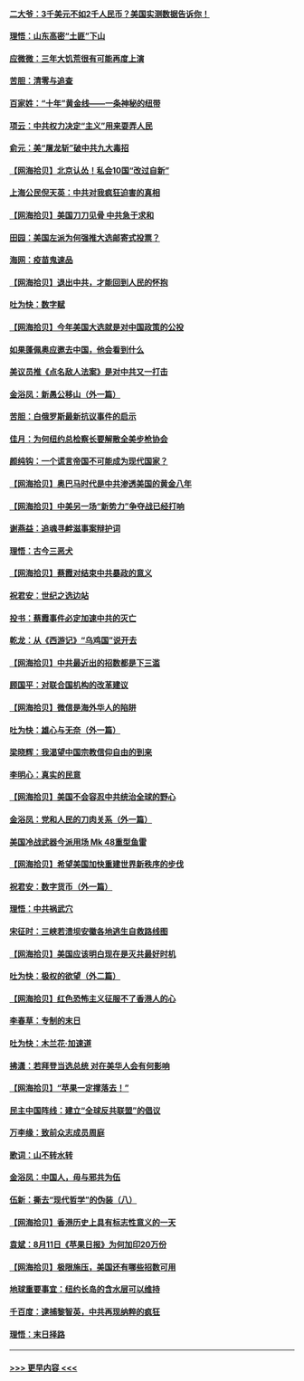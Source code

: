#### [二大爷：3千美元不如2千人民币？美国实测数据告诉你！](../pages/nsc993/n12358563.md?t=08270802) 
#### [理悟：山东高密“土匪”下山](../pages/nsc993/n12358535.md?t=08270802) 
#### [应微微：三年大饥荒很有可能再度上演](../pages/nsc993/n12358523.md?t=08270802) 
#### [苦胆：清零与追查](../pages/nsc993/n12358501.md?t=08270802) 
#### [百家姓：“十年”黄金线——一条神秘的纽带](../pages/nsc993/n12358319.md?t=08270802) 
#### [项云：中共权力决定“主义”用来耍弄人民](../pages/nsc993/n12358172.md?t=08270802) 
#### [俞元：美“屠龙斩”破中共九大毒招](../pages/nsc993/n12357822.md?t=08270802) 
#### [【网海拾贝】北京认怂！私会10国“改过自新”](../pages/nsc993/n12357784.md?t=08270802) 
#### [上海公民倪天英：中共对我疯狂迫害的真相](../pages/nsc993/n12356341.md?t=08270802) 
#### [【网海拾贝】美国刀刀见骨 中共急于求和](../pages/nsc993/n12355511.md?t=08270802) 
#### [田园：美国左派为何强推大选邮寄式投票？](../pages/nsc993/n12352963.md?t=08270802) 
#### [海网：疫苗鬼速品](../pages/nsc993/n12354438.md?t=08270802) 
#### [【网海拾贝】退出中共，才能回到人民的怀抱](../pages/nsc993/n12352634.md?t=08270802) 
#### [吐为快：数字赋](../pages/nsc993/n12352317.md?t=08270802) 
#### [【网海拾贝】今年美国大选就是对中国政策的公投](../pages/nsc993/n12350973.md?t=08270802) 
#### [如果蓬佩奥应邀去中国，他会看到什么](../pages/nsc993/n12350945.md?t=08270802) 
#### [美议员推《点名敌人法案》是对中共又一打击](../pages/nsc993/n12350765.md?t=08270802) 
#### [金浴凤：新愚公移山（外一篇）](../pages/nsc993/n12350253.md?t=08270802) 
#### [苦胆：白俄罗斯最新抗议事件的启示](../pages/nsc993/n12349989.md?t=08270802) 
#### [佳月：为何纽约总检察长要解散全美步枪协会](../pages/nsc993/n12349939.md?t=08270802) 
#### [颜纯钩：一个谎言帝国不可能成为现代国家？](../pages/nsc993/n12349898.md?t=08270802) 
#### [【网海拾贝】奥巴马时代是中共渗透美国的黄金八年](../pages/nsc993/n12349284.md?t=08270802) 
#### [【网海拾贝】中美另一场“新势力”争夺战已经打响](../pages/nsc993/n12346998.md?t=08270802) 
#### [谢燕益：追魂寻衅滋事案辩护词](../pages/nsc993/n12346892.md?t=08270802) 
#### [理悟：古今三恶犬](../pages/nsc993/n12345190.md?t=08270802) 
#### [【网海拾贝】蔡霞对结束中共暴政的意义](../pages/nsc993/n12344263.md?t=08270802) 
#### [祝君安：世纪之选边站](../pages/nsc993/n12342382.md?t=08270802) 
#### [投书：蔡霞事件必定加速中共的灭亡](../pages/nsc993/n12341881.md?t=08270802) 
#### [乾龙：从《西游记》“乌鸡国”说开去](../pages/nsc993/n12341690.md?t=08270802) 
#### [【网海拾贝】中共最近出的招数都是下三滥](../pages/nsc993/n12341593.md?t=08270802) 
#### [顾国平：对联合国机构的改革建议](../pages/nsc993/n12339928.md?t=08270802) 
#### [【网海拾贝】微信是海外华人的陷阱](../pages/nsc993/n12338868.md?t=08270802) 
#### [吐为快：雄心与无奈（外一篇）](../pages/nsc993/n12338132.md?t=08270802) 
#### [梁晓辉：我渴望中国宗教信仰自由的到来](../pages/nsc993/n12336657.md?t=08270802) 
#### [李明心：真实的民意](../pages/nsc993/n12336089.md?t=08270802) 
#### [【网海拾贝】美国不会容忍中共统治全球的野心](../pages/nsc993/n12336063.md?t=08270802) 
#### [金浴凤：党和人民的刀肉关系（外一篇）](../pages/nsc993/n12335834.md?t=08270802) 
#### [美国冷战武器今派用场 Mk 48重型鱼雷](../pages/nsc993/n12335354.md?t=08270802) 
#### [【网海拾贝】希望美国加快重建世界新秩序的步伐](../pages/nsc993/n12334224.md?t=08270802) 
#### [祝君安：数字货币（外一篇）](../pages/nsc993/n12334186.md?t=08270802) 
#### [理悟：中共祸武穴](../pages/nsc993/n12333962.md?t=08270802) 
#### [宋征时：三峡若溃坝安徽各地逃生自救路线图](../pages/nsc993/n12332450.md?t=08270802) 
#### [【网海拾贝】美国应该明白现在是灭共最好时机](../pages/nsc993/n12332313.md?t=08270802) 
#### [吐为快：极权的欲望（外二篇）](../pages/nsc993/n12332089.md?t=08270802) 
#### [【网海拾贝】红色恐怖主义征服不了香港人的心](../pages/nsc993/n12329296.md?t=08270802) 
#### [李春草：专制的末日](../pages/nsc993/n12329079.md?t=08270802) 
#### [吐为快：木兰花‧加速道](../pages/nsc993/n12327366.md?t=08270802) 
#### [拂潇：若拜登当选总统 对在美华人会有何影响](../pages/nsc993/n12295996.md?t=08270802) 
#### [【网海拾贝】“苹果一定撑落去！”](../pages/nsc993/n12326784.md?t=08270802) 
#### [民主中国阵线：建立“全球反共联盟”的倡议](../pages/nsc993/n12324177.md?t=08270802) 
#### [万李缘：致前众志成员周庭](../pages/nsc993/n12324635.md?t=08270802) 
#### [歌词：山不转水转](../pages/nsc993/n12324599.md?t=08270802) 
#### [金浴凤：中国人，毋与邪共为伍](../pages/nsc993/n12324257.md?t=08270802) 
#### [伍新：撕去“现代哲学”的伪装（八）](../pages/nsc993/n12324188.md?t=08270802) 
#### [【网海拾贝】香港历史上具有标志性意义的一天](../pages/nsc993/n12324021.md?t=08270802) 
#### [袁斌：8月11日《苹果日报》为何加印20万份](../pages/nsc993/n12323955.md?t=08270802) 
#### [【网海拾贝】极限施压，美国还有哪些招数可用](../pages/nsc993/n12322512.md?t=08270802) 
#### [地球重要事宜：纽约长岛的含水层可以维持](../pages/nsc993/n12321844.md?t=08270802) 
#### [千百度：逮捕黎智英，中共再现纳粹的疯狂](../pages/nsc993/n12321777.md?t=08270802) 
#### [理悟：末日择路](../pages/nsc993/n12320812.md?t=08270802) 

----
#### [ >>> 更早内容 <<< ](../indexes/nsc993-earlier.md)
